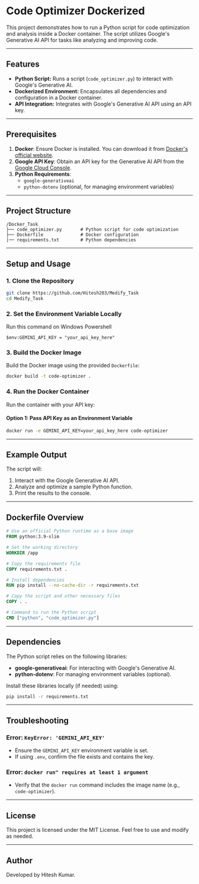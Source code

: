 # Code Optimizer Dockerized

This project demonstrates how to run a Python script for code optimization and analysis inside a Docker container. The script utilizes Google's Generative AI API for tasks like analyzing and improving code.

---

## Features

- **Python Script:** Runs a script (`code_optimizer.py`) to interact with Google's Generative AI.
- **Dockerized Environment:** Encapsulates all dependencies and configuration in a Docker container.
- **API Integration:** Integrates with Google's Generative AI API using an API key.

---

## Prerequisites

1. **Docker**: Ensure Docker is installed. You can download it from [Docker's official website](https://www.docker.com/get-started/).
2. **Google API Key**: Obtain an API key for the Generative AI API from the [Google Cloud Console](https://console.cloud.google.com/).
3. **Python Requirements**:
   - `google-generativeai`
   - `python-dotenv` (optional, for managing environment variables)

---

## Project Structure

```
/Docker_Task
├── code_optimizer.py       # Python script for code optimization
├── Dockerfile              # Docker configuration
|── requirements.txt        # Python dependencies
```

---

## Setup and Usage

### 1. Clone the Repository
```bash
git clone https://github.com/Hitesh203/Medify_Task
cd Medify_Task
```

### 2. Set the Environment Variable Locally
Run this command on Windows Powershell
```env
$env:GEMINI_API_KEY = "your_api_key_here"

```

### 3. Build the Docker Image
Build the Docker image using the provided `Dockerfile`:
```bash
docker build -t code-optimizer .
```

### 4. Run the Docker Container
Run the container with your API key:

#### Option 1: Pass API Key as an Environment Variable
```bash
docker run -e GEMINI_API_KEY=your_api_key_here code-optimizer
```

---

## Example Output
The script will:
1. Interact with the Google Generative AI API.
2. Analyze and optimize a sample Python function.
3. Print the results to the console.

---

## Dockerfile Overview

```dockerfile
# Use an official Python runtime as a base image
FROM python:3.9-slim

# Set the working directory
WORKDIR /app

# Copy the requirements file
COPY requirements.txt .

# Install dependencies
RUN pip install --no-cache-dir -r requirements.txt

# Copy the script and other necessary files
COPY . .

# Command to run the Python script
CMD ["python", "code_optimizer.py"]
```

---

## Dependencies
The Python script relies on the following libraries:
- **google-generativeai**: For interacting with Google's Generative AI.
- **python-dotenv**: For managing environment variables (optional).

Install these libraries locally (if needed) using:
```bash
pip install -r requirements.txt
```

---

## Troubleshooting

### Error: `KeyError: 'GEMINI_API_KEY'`
- Ensure the `GEMINI_API_KEY` environment variable is set.
- If using `.env`, confirm the file exists and contains the key.

### Error: `docker run" requires at least 1 argument`
- Verify that the `docker run` command includes the image name (e.g., `code-optimizer`).

---

## License
This project is licensed under the MIT License. Feel free to use and modify as needed.

---

## Author
Developed by Hitesh Kumar.

